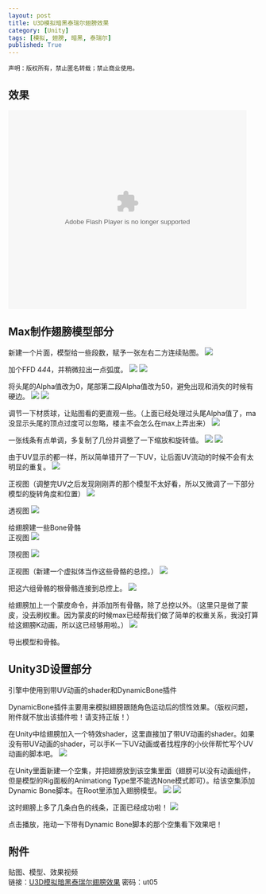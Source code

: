 ```yaml
---
layout: post
title: U3D模拟暗黑泰瑞尔翅膀效果
category: [Unity]
tags: [模拟, 翅膀, 暗黑, 泰瑞尔]
published: True
---
```



`声明：版权所有，禁止匿名转载；禁止商业使用。`


## 效果
<left>
<embed src="http://p2qbbj7hi.bkt.clouddn.com/U3D%E6%A8%A1%E6%8B%9F%E6%9A%97%E9%BB%91%E6%B3%B0%E7%91%9E%E5%B0%94%E7%BF%85%E8%86%80%E6%95%88%E6%9E%9C.mp4" type="application/x-shockwave-flash" allowscriptaccess="always" allowfullscreen="true" wmode="opaque" width="480" height="400">
</left>


## Max制作翅膀模型部分
新建一个片面，模型给一些段数，赋予一张左右二方连续贴图。
<left>
<img src="http://p2qbbj7hi.bkt.clouddn.com/U3D%E6%A8%A1%E6%8B%9F%E6%9A%97%E9%BB%91%E6%B3%B0%E7%91%9E%E5%B0%94%E7%BF%85%E8%86%80%E6%95%88%E6%9E%9C01.png">
</left>

加个FFD 4*4*4，并稍微拉出一点弧度。
<left>
	<img src="http://p2qbbj7hi.bkt.clouddn.com/U3D%E6%A8%A1%E6%8B%9F%E6%9A%97%E9%BB%91%E6%B3%B0%E7%91%9E%E5%B0%94%E7%BF%85%E8%86%80%E6%95%88%E6%9E%9C02.png">
	<img src="http://p2qbbj7hi.bkt.clouddn.com/U3D%E6%A8%A1%E6%8B%9F%E6%9A%97%E9%BB%91%E6%B3%B0%E7%91%9E%E5%B0%94%E7%BF%85%E8%86%80%E6%95%88%E6%9E%9C03.png">
</left>

将头尾的Alpha值改为0，尾部第二段Alpha值改为50，避免出现和消失的时候有硬边。
<left>
	<img src="http://p2qbbj7hi.bkt.clouddn.com/U3D%E6%A8%A1%E6%8B%9F%E6%9A%97%E9%BB%91%E6%B3%B0%E7%91%9E%E5%B0%94%E7%BF%85%E8%86%80%E6%95%88%E6%9E%9C04.png">
	<img src="http://p2qbbj7hi.bkt.clouddn.com/U3D%E6%A8%A1%E6%8B%9F%E6%9A%97%E9%BB%91%E6%B3%B0%E7%91%9E%E5%B0%94%E7%BF%85%E8%86%80%E6%95%88%E6%9E%9C05.png">
</left>

调节一下材质球，让贴图看的更直观一些。（上面已经处理过头尾Alpha值了，ma没显示头尾的顶点过度可以忽略，楼主不会怎么在max上弄出来）
<left>
	<img src="http://p2qbbj7hi.bkt.clouddn.com/U3D%E6%A8%A1%E6%8B%9F%E6%9A%97%E9%BB%91%E6%B3%B0%E7%91%9E%E5%B0%94%E7%BF%85%E8%86%80%E6%95%88%E6%9E%9C06.png">
</left>

一张线条有点单调，多复制了几份并调整了一下缩放和旋转值。
<left>
	<img src="http://p2qbbj7hi.bkt.clouddn.com/U3D%E6%A8%A1%E6%8B%9F%E6%9A%97%E9%BB%91%E6%B3%B0%E7%91%9E%E5%B0%94%E7%BF%85%E8%86%80%E6%95%88%E6%9E%9C07.png">
	<img src="http://p2qbbj7hi.bkt.clouddn.com/U3D%E6%A8%A1%E6%8B%9F%E6%9A%97%E9%BB%91%E6%B3%B0%E7%91%9E%E5%B0%94%E7%BF%85%E8%86%80%E6%95%88%E6%9E%9C08.png">
</left>

由于UV显示的都一样，所以简单错开了一下UV，让后面UV流动的时候不会有太明显的重复。
<left>
	<img src="http://p2qbbj7hi.bkt.clouddn.com/U3D%E6%A8%A1%E6%8B%9F%E6%9A%97%E9%BB%91%E6%B3%B0%E7%91%9E%E5%B0%94%E7%BF%85%E8%86%80%E6%95%88%E6%9E%9C09.png">
</left>

正视图（调整完UV之后发现刚刚弄的那个模型不太好看，所以又微调了一下部分模型的旋转角度和位置）
<left>
	<img src="http://p2qbbj7hi.bkt.clouddn.com/U3D%E6%A8%A1%E6%8B%9F%E6%9A%97%E9%BB%91%E6%B3%B0%E7%91%9E%E5%B0%94%E7%BF%85%E8%86%80%E6%95%88%E6%9E%9C10.png">
</left>

透视图
<left>
	<img src="http://p2qbbj7hi.bkt.clouddn.com/U3D%E6%A8%A1%E6%8B%9F%E6%9A%97%E9%BB%91%E6%B3%B0%E7%91%9E%E5%B0%94%E7%BF%85%E8%86%80%E6%95%88%E6%9E%9C11.png">
</left>

给翅膀建一些Bone骨骼
<br>
正视图
<left>
	<img src="http://p2qbbj7hi.bkt.clouddn.com/U3D%E6%A8%A1%E6%8B%9F%E6%9A%97%E9%BB%91%E6%B3%B0%E7%91%9E%E5%B0%94%E7%BF%85%E8%86%80%E6%95%88%E6%9E%9C12.png">
</left>

顶视图
<left>
	<img src="http://p2qbbj7hi.bkt.clouddn.com/U3D%E6%A8%A1%E6%8B%9F%E6%9A%97%E9%BB%91%E6%B3%B0%E7%91%9E%E5%B0%94%E7%BF%85%E8%86%80%E6%95%88%E6%9E%9C13.png">
</left>

正视图（新建一个虚拟体当作这些骨骼的总控。）
<left>
	<img src="http://p2qbbj7hi.bkt.clouddn.com/U3D%E6%A8%A1%E6%8B%9F%E6%9A%97%E9%BB%91%E6%B3%B0%E7%91%9E%E5%B0%94%E7%BF%85%E8%86%80%E6%95%88%E6%9E%9C14.png">
</left>

把这六组骨骼的根骨骼连接到总控上。
<left>
	<img src="http://p2qbbj7hi.bkt.clouddn.com/U3D%E6%A8%A1%E6%8B%9F%E6%9A%97%E9%BB%91%E6%B3%B0%E7%91%9E%E5%B0%94%E7%BF%85%E8%86%80%E6%95%88%E6%9E%9C15.png">
</left>

给翅膀加上一个蒙皮命令，并添加所有骨骼，除了总控以外。（这里只是做了蒙皮，没去刷权重。因为蒙皮的时候max已经帮我们做了简单的权重关系，我没打算给这翅膀K动画，所以这已经够用啦。）
<left>
	<img src="http://p2qbbj7hi.bkt.clouddn.com/U3D%E6%A8%A1%E6%8B%9F%E6%9A%97%E9%BB%91%E6%B3%B0%E7%91%9E%E5%B0%94%E7%BF%85%E8%86%80%E6%95%88%E6%9E%9C16.png">
</left>

导出模型和骨骼。


## Unity3D设置部分
引擎中使用到带UV动画的shader和DynamicBone插件

DynamicBone插件主要用来模拟翅膀跟随角色运动后的惯性效果。（版权问题，附件就不放出该插件啦！请支持正版！）

在Unity中给翅膀加入一个特效shader，这里直接加了带UV动画的shader。如果没有带UV动画的shader，可以手K一下UV动画或者找程序的小伙伴帮忙写个UV动画的脚本吧。
<left>
	<img src="http://p2qbbj7hi.bkt.clouddn.com/U3D%E6%A8%A1%E6%8B%9F%E6%9A%97%E9%BB%91%E6%B3%B0%E7%91%9E%E5%B0%94%E7%BF%85%E8%86%80%E6%95%88%E6%9E%9C17.png">
</left>

在Unity里面新建一个空集，并把翅膀放到该空集里面（翅膀可以没有动画组件，但是模型的Rig面板的Animationg Type里不能选None模式即可）。给该空集添加Dynamic Bone脚本。在Root里添加入翅膀模型。
<left>
	<img src="http://p2qbbj7hi.bkt.clouddn.com/U3D%E6%A8%A1%E6%8B%9F%E6%9A%97%E9%BB%91%E6%B3%B0%E7%91%9E%E5%B0%94%E7%BF%85%E8%86%80%E6%95%88%E6%9E%9C18.png">
	<img src="http://p2qbbj7hi.bkt.clouddn.com/U3D%E6%A8%A1%E6%8B%9F%E6%9A%97%E9%BB%91%E6%B3%B0%E7%91%9E%E5%B0%94%E7%BF%85%E8%86%80%E6%95%88%E6%9E%9C19.png">
</left>

这时翅膀上多了几条白色的线条，正面已经成功啦！
<left>
	<img src="http://p2qbbj7hi.bkt.clouddn.com/U3D%E6%A8%A1%E6%8B%9F%E6%9A%97%E9%BB%91%E6%B3%B0%E7%91%9E%E5%B0%94%E7%BF%85%E8%86%80%E6%95%88%E6%9E%9C20.png">
</left>

点击播放，拖动一下带有Dynamic Bone脚本的那个空集看下效果吧！


## 附件
贴图、模型、效果视频
<br>
链接：[U3D模拟暗黑泰瑞尔翅膀效果](http://pan.baidu.com/s/1bo4Nt9d) 密码：ut05
